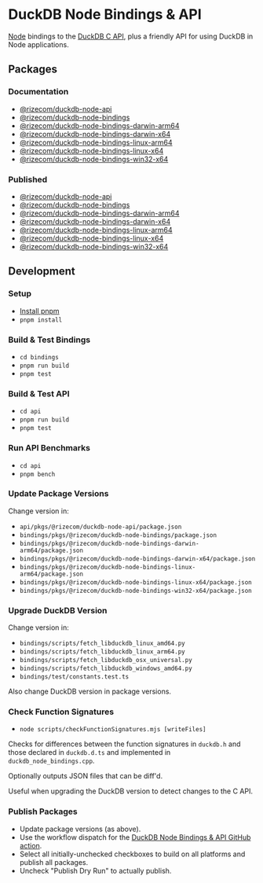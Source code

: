 # DuckDB Node Bindings & API

[Node](https://nodejs.org/) bindings to the [DuckDB C API](https://duckdb.org/docs/api/c/overview), plus a friendly API for using DuckDB in Node applications.

## Packages

### Documentation

- [@rizecom/duckdb-node-api](api/pkgs/@rizecom/duckdb-node-api/README.md)
- [@rizecom/duckdb-node-bindings](bindings/pkgs/@rizecom/duckdb-node-bindings/README.md)
- [@rizecom/duckdb-node-bindings-darwin-arm64](bindings/pkgs/@rizecom/duckdb-node-bindings-darwin-arm64/README.md)
- [@rizecom/duckdb-node-bindings-darwin-x64](bindings/pkgs/@rizecom/duckdb-node-bindings-darwin-x64/README.md)
- [@rizecom/duckdb-node-bindings-linux-arm64](bindings/pkgs/@rizecom/duckdb-node-bindings-linux-arm64/README.md)
- [@rizecom/duckdb-node-bindings-linux-x64](bindings/pkgs/@rizecom/duckdb-node-bindings-linux-x64/README.md)
- [@rizecom/duckdb-node-bindings-win32-x64](bindings/pkgs/@rizecom/duckdb-node-bindings-win32-x64/README.md)

### Published

- [@rizecom/duckdb-node-api](https://www.npmjs.com/package/@rizecom/duckdb-node-api)
- [@rizecom/duckdb-node-bindings](https://www.npmjs.com/package/@rizecom/duckdb-node-bindings)
- [@rizecom/duckdb-node-bindings-darwin-arm64](https://www.npmjs.com/package/@rizecom/duckdb-node-bindings-darwin-arm64)
- [@rizecom/duckdb-node-bindings-darwin-x64](https://www.npmjs.com/package/@rizecom/duckdb-node-bindings-darwin-x64)
- [@rizecom/duckdb-node-bindings-linux-arm64](https://www.npmjs.com/package/@rizecom/duckdb-node-bindings-linux-arm64)
- [@rizecom/duckdb-node-bindings-linux-x64](https://www.npmjs.com/package/@rizecom/duckdb-node-bindings-linux-x64)
- [@rizecom/duckdb-node-bindings-win32-x64](https://www.npmjs.com/package/@rizecom/duckdb-node-bindings-win32-x64)

## Development

### Setup
- [Install pnpm](https://pnpm.io/installation)
- `pnpm install`

### Build & Test Bindings
- `cd bindings`
- `pnpm run build`
- `pnpm test`

### Build & Test API
- `cd api`
- `pnpm run build`
- `pnpm test`

### Run API Benchmarks
- `cd api`
- `pnpm bench`

### Update Package Versions

Change version in:
- `api/pkgs/@rizecom/duckdb-node-api/package.json`
- `bindings/pkgs/@rizecom/duckdb-node-bindings/package.json`
- `bindings/pkgs/@rizecom/duckdb-node-bindings-darwin-arm64/package.json`
- `bindings/pkgs/@rizecom/duckdb-node-bindings-darwin-x64/package.json`
- `bindings/pkgs/@rizecom/duckdb-node-bindings-linux-arm64/package.json`
- `bindings/pkgs/@rizecom/duckdb-node-bindings-linux-x64/package.json`
- `bindings/pkgs/@rizecom/duckdb-node-bindings-win32-x64/package.json`

### Upgrade DuckDB Version

Change version in:
- `bindings/scripts/fetch_libduckdb_linux_amd64.py`
- `bindings/scripts/fetch_libduckdb_linux_arm64.py`
- `bindings/scripts/fetch_libduckdb_osx_universal.py`
- `bindings/scripts/fetch_libduckdb_windows_amd64.py`
- `bindings/test/constants.test.ts`

Also change DuckDB version in package versions.

### Check Function Signatures

- `node scripts/checkFunctionSignatures.mjs [writeFiles]`

Checks for differences between the function signatures in `duckdb.h` and those declared in `duckdb.d.ts` and implemented in `duckdb_node_bindings.cpp`.

Optionally outputs JSON files that can be diff'd.

Useful when upgrading the DuckDB version to detect changes to the C API.

### Publish Packages

- Update package versions (as above).
- Use the workflow dispatch for the [DuckDB Node Bindings & API GitHub action](https://github.com/duckdb/duckdb-node-neo/actions/workflows/DuckDBNodeBindingsAndAPI.yml).
- Select all initially-unchecked checkboxes to build on all platforms and publish all packages.
- Uncheck "Publish Dry Run" to actually publish.
